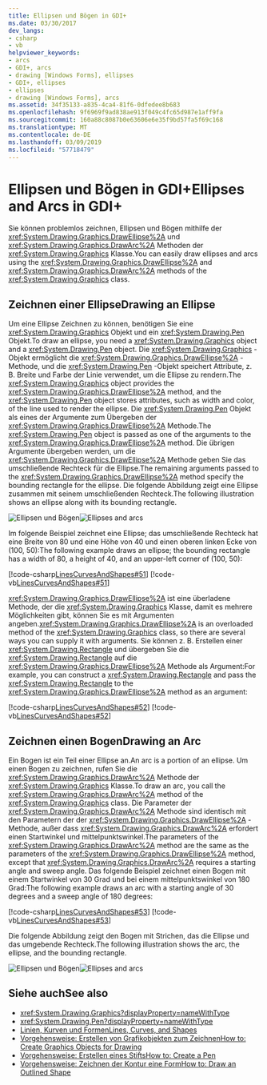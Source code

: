```yaml
---
title: Ellipsen und Bögen in GDI+
ms.date: 03/30/2017
dev_langs:
- csharp
- vb
helpviewer_keywords:
- arcs
- GDI+, arcs
- drawing [Windows Forms], ellipses
- GDI+, ellipses
- ellipses
- drawing [Windows Forms], arcs
ms.assetid: 34f35133-a835-4ca4-81f6-0dfedee8b683
ms.openlocfilehash: 9f6969f9ad838ae913f049c4fc65d987e1aff9fa
ms.sourcegitcommit: 160a88c8087b0e63606e6e35f9bd57fa5f69c168
ms.translationtype: MT
ms.contentlocale: de-DE
ms.lasthandoff: 03/09/2019
ms.locfileid: "57718479"
---
```

# <a name="ellipses-and-arcs-in-gdi"></a><span data-ttu-id="25085-102">Ellipsen und Bögen in GDI+</span><span class="sxs-lookup"><span data-stu-id="25085-102">Ellipses and Arcs in GDI+</span></span>
<span data-ttu-id="25085-103">Sie können problemlos zeichnen, Ellipsen und Bögen mithilfe der <xref:System.Drawing.Graphics.DrawEllipse%2A> und <xref:System.Drawing.Graphics.DrawArc%2A> Methoden der <xref:System.Drawing.Graphics> Klasse.</span><span class="sxs-lookup"><span data-stu-id="25085-103">You can easily draw ellipses and arcs using the <xref:System.Drawing.Graphics.DrawEllipse%2A> and <xref:System.Drawing.Graphics.DrawArc%2A> methods of the <xref:System.Drawing.Graphics> class.</span></span>  
  
## <a name="drawing-an-ellipse"></a><span data-ttu-id="25085-104">Zeichnen einer Ellipse</span><span class="sxs-lookup"><span data-stu-id="25085-104">Drawing an Ellipse</span></span>  
 <span data-ttu-id="25085-105">Um eine Ellipse Zeichnen zu können, benötigen Sie eine <xref:System.Drawing.Graphics> Objekt und ein <xref:System.Drawing.Pen> Objekt.</span><span class="sxs-lookup"><span data-stu-id="25085-105">To draw an ellipse, you need a <xref:System.Drawing.Graphics> object and a <xref:System.Drawing.Pen> object.</span></span> <span data-ttu-id="25085-106">Die <xref:System.Drawing.Graphics> -Objekt ermöglicht die <xref:System.Drawing.Graphics.DrawEllipse%2A> -Methode, und die <xref:System.Drawing.Pen> -Objekt speichert Attribute, z. B. Breite und Farbe der Linie verwendet, um die Ellipse zu rendern.</span><span class="sxs-lookup"><span data-stu-id="25085-106">The <xref:System.Drawing.Graphics> object provides the <xref:System.Drawing.Graphics.DrawEllipse%2A> method, and the <xref:System.Drawing.Pen> object stores attributes, such as width and color, of the line used to render the ellipse.</span></span> <span data-ttu-id="25085-107">Die <xref:System.Drawing.Pen> Objekt als eines der Argumente zum Übergeben der <xref:System.Drawing.Graphics.DrawEllipse%2A> Methode.</span><span class="sxs-lookup"><span data-stu-id="25085-107">The <xref:System.Drawing.Pen> object is passed as one of the arguments to the <xref:System.Drawing.Graphics.DrawEllipse%2A> method.</span></span> <span data-ttu-id="25085-108">Die übrigen Argumente übergeben werden, um die <xref:System.Drawing.Graphics.DrawEllipse%2A> Methode geben Sie das umschließende Rechteck für die Ellipse.</span><span class="sxs-lookup"><span data-stu-id="25085-108">The remaining arguments passed to the <xref:System.Drawing.Graphics.DrawEllipse%2A> method specify the bounding rectangle for the ellipse.</span></span> <span data-ttu-id="25085-109">Die folgende Abbildung zeigt eine Ellipse zusammen mit seinem umschließenden Rechteck.</span><span class="sxs-lookup"><span data-stu-id="25085-109">The following illustration shows an ellipse along with its bounding rectangle.</span></span>  
  
 <span data-ttu-id="25085-110">![Ellipsen und Bögen](./media/aboutgdip02-art05.gif "Aboutgdip02_art05")</span><span class="sxs-lookup"><span data-stu-id="25085-110">![Ellipses and arcs](./media/aboutgdip02-art05.gif "Aboutgdip02_art05")</span></span>  
  
 <span data-ttu-id="25085-111">Im folgende Beispiel zeichnet eine Ellipse; das umschließende Rechteck hat eine Breite von 80 und eine Höhe von 40 und einen oberen linken Ecke von (100, 50):</span><span class="sxs-lookup"><span data-stu-id="25085-111">The following example draws an ellipse; the bounding rectangle has a width of 80, a height of 40, and an upper-left corner of (100, 50):</span></span>  
  
 [!code-csharp[LinesCurvesAndShapes#51](~/samples/snippets/csharp/VS_Snippets_Winforms/LinesCurvesAndShapes/CS/Class1.cs#51)]
 [!code-vb[LinesCurvesAndShapes#51](~/samples/snippets/visualbasic/VS_Snippets_Winforms/LinesCurvesAndShapes/VB/Class1.vb#51)]  
  
 <span data-ttu-id="25085-112"><xref:System.Drawing.Graphics.DrawEllipse%2A> ist eine überladene Methode, der die <xref:System.Drawing.Graphics> Klasse, damit es mehrere Möglichkeiten gibt, können Sie es mit Argumenten angeben.</span><span class="sxs-lookup"><span data-stu-id="25085-112"><xref:System.Drawing.Graphics.DrawEllipse%2A> is an overloaded method of the <xref:System.Drawing.Graphics> class, so there are several ways you can supply it with arguments.</span></span> <span data-ttu-id="25085-113">Sie können z. B. Erstellen einer <xref:System.Drawing.Rectangle> und übergeben Sie die <xref:System.Drawing.Rectangle> auf die <xref:System.Drawing.Graphics.DrawEllipse%2A> Methode als Argument:</span><span class="sxs-lookup"><span data-stu-id="25085-113">For example, you can construct a <xref:System.Drawing.Rectangle> and pass the <xref:System.Drawing.Rectangle> to the <xref:System.Drawing.Graphics.DrawEllipse%2A> method as an argument:</span></span>  
  
 [!code-csharp[LinesCurvesAndShapes#52](~/samples/snippets/csharp/VS_Snippets_Winforms/LinesCurvesAndShapes/CS/Class1.cs#52)]
 [!code-vb[LinesCurvesAndShapes#52](~/samples/snippets/visualbasic/VS_Snippets_Winforms/LinesCurvesAndShapes/VB/Class1.vb#52)]  
  
## <a name="drawing-an-arc"></a><span data-ttu-id="25085-114">Zeichnen einen Bogen</span><span class="sxs-lookup"><span data-stu-id="25085-114">Drawing an Arc</span></span>  
 <span data-ttu-id="25085-115">Ein Bogen ist ein Teil einer Ellipse an.</span><span class="sxs-lookup"><span data-stu-id="25085-115">An arc is a portion of an ellipse.</span></span> <span data-ttu-id="25085-116">Um einen Bogen zu zeichnen, rufen Sie die <xref:System.Drawing.Graphics.DrawArc%2A> Methode der <xref:System.Drawing.Graphics> Klasse.</span><span class="sxs-lookup"><span data-stu-id="25085-116">To draw an arc, you call the <xref:System.Drawing.Graphics.DrawArc%2A> method of the <xref:System.Drawing.Graphics> class.</span></span> <span data-ttu-id="25085-117">Die Parameter der <xref:System.Drawing.Graphics.DrawArc%2A> Methode sind identisch mit den Parametern der der <xref:System.Drawing.Graphics.DrawEllipse%2A> -Methode, außer dass <xref:System.Drawing.Graphics.DrawArc%2A> erfordert einen Startwinkel und mittelpunktswinkel.</span><span class="sxs-lookup"><span data-stu-id="25085-117">The parameters of the <xref:System.Drawing.Graphics.DrawArc%2A> method are the same as the parameters of the <xref:System.Drawing.Graphics.DrawEllipse%2A> method, except that <xref:System.Drawing.Graphics.DrawArc%2A> requires a starting angle and sweep angle.</span></span> <span data-ttu-id="25085-118">Das folgende Beispiel zeichnet einen Bogen mit einem Startwinkel von 30 Grad und bei einem mittelpunktswinkel von 180 Grad:</span><span class="sxs-lookup"><span data-stu-id="25085-118">The following example draws an arc with a starting angle of 30 degrees and a sweep angle of 180 degrees:</span></span>  
  
 [!code-csharp[LinesCurvesAndShapes#53](~/samples/snippets/csharp/VS_Snippets_Winforms/LinesCurvesAndShapes/CS/Class1.cs#53)]
 [!code-vb[LinesCurvesAndShapes#53](~/samples/snippets/visualbasic/VS_Snippets_Winforms/LinesCurvesAndShapes/VB/Class1.vb#53)]  
  
 <span data-ttu-id="25085-119">Die folgende Abbildung zeigt den Bogen mit Strichen, das die Ellipse und das umgebende Rechteck.</span><span class="sxs-lookup"><span data-stu-id="25085-119">The following illustration shows the arc, the ellipse, and the bounding rectangle.</span></span>  
  
 <span data-ttu-id="25085-120">![Ellipsen und Bögen](./media/aboutgdip02-art06.gif "Aboutgdip02_art06")</span><span class="sxs-lookup"><span data-stu-id="25085-120">![Ellipses and arcs](./media/aboutgdip02-art06.gif "Aboutgdip02_art06")</span></span>  
  
## <a name="see-also"></a><span data-ttu-id="25085-121">Siehe auch</span><span class="sxs-lookup"><span data-stu-id="25085-121">See also</span></span>
- <xref:System.Drawing.Graphics?displayProperty=nameWithType>
- <xref:System.Drawing.Pen?displayProperty=nameWithType>
- [<span data-ttu-id="25085-122">Linien, Kurven und Formen</span><span class="sxs-lookup"><span data-stu-id="25085-122">Lines, Curves, and Shapes</span></span>](lines-curves-and-shapes.md)
- [<span data-ttu-id="25085-123">Vorgehensweise: Erstellen von Grafikobjekten zum Zeichnen</span><span class="sxs-lookup"><span data-stu-id="25085-123">How to: Create Graphics Objects for Drawing</span></span>](how-to-create-graphics-objects-for-drawing.md)
- [<span data-ttu-id="25085-124">Vorgehensweise: Erstellen eines Stifts</span><span class="sxs-lookup"><span data-stu-id="25085-124">How to: Create a Pen</span></span>](how-to-create-a-pen.md)
- [<span data-ttu-id="25085-125">Vorgehensweise: Zeichnen der Kontur eine Form</span><span class="sxs-lookup"><span data-stu-id="25085-125">How to: Draw an Outlined Shape</span></span>](how-to-draw-an-outlined-shape.md)

